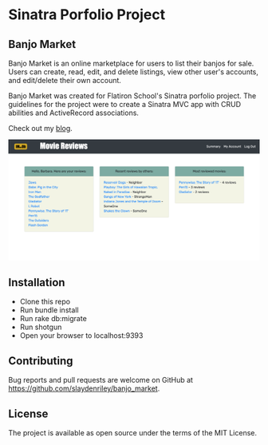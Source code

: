 # Sinatra Porfolio Project
## Banjo Market
Banjo Market is an online marketplace for users to list their banjos for sale. Users can create, read, edit, and delete listings, view other user's accounts, and edit/delete their own account.

Banjo Market was created for Flatiron School's Sinatra porfolio project. The guidelines for the project were to create a Sinatra MVC app with CRUD abilities and ActiveRecord associations.

Check out my [blog](https://slaydenriley.github.io/banjo_market_-_sinatra_app).

<img src="https://github.com/barbarajohnsonATX/sinatra-portfolio/blob/master/public/images/ScreenShot.png" width="800">

## Installation
* Clone this repo
* Run bundle install
* Run rake db:migrate
* Run shotgun
* Open your browser to localhost:9393

## Contributing
Bug reports and pull requests are welcome on GitHub at https://github.com/slaydenriley/banjo_market.

## License
The project is available as open source under the terms of the MIT License.
